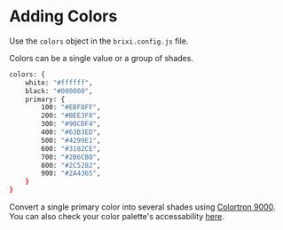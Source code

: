 # Adding Colors

Use the `colors` object in the `brixi.config.js` file.

Colors can be a single value or a group of shades.

```bash
colors: {
    white: "#ffffff",
    black: "#000000",
    primary: {
        100: "#EBF8FF",
        200: "#BEE3F8",
        300: "#90CDF4",
        400: "#63B3ED",
        500: "#4299E1",
        600: "#3182CE",
        700: "#2B6CB0",
        800: "#2C5282",
        900: "#2A4365",
    }
}
```

Convert a single primary color into several shades using [Colortron 9000](https://colorpalette.app/). You can also check your color palette's accessability [here](https://accessiblecolors.app/).